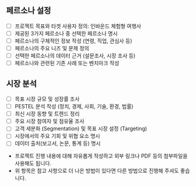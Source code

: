 ## **페르소나 설정**  
- [ ] 프로젝트 목표와 타겟 사용자 정의: 인바운드 체험형 여행사  
- [ ] 제공된 3가지 페르소나 중 선택한 페르소나 명시 
- [ ] 페르소나의 구체적인 정보 작성 (연령, 직업, 관심사 등)  
- [ ] 페르소나의 주요 니즈 및 문제 정의  
- [ ] 선택한 페르소나의 데이터 근거 (설문조사, 시장 조사 등)  
- [ ] 페르소나와 관련된 기존 사례 또는 벤치마크 작성  

## **시장 분석**  
- [ ] 목표 시장 규모 및 성장률 조사  
- [ ] PESTEL 분석 작성 (정치, 경제, 사회, 기술, 환경, 법률)  
- [ ] 최신 시장 동향 및 트렌드 정리  
- [ ] 주요 시장 참여자 및 점유율 조사  
- [ ] 고객 세분화 (Segmentation) 및 목표 시장 설정 (Targeting)  
- [ ] 시장에서의 주요 기회 및 위협 요소 명시  
- [ ] 데이터 출처(보고서, 논문, 통계 등) 명시  

* 프로젝트 진행 내용에 대해 자유롭게 작성하고 외부 링크나 PDF 등의 첨부파일을 사용해도 됩니다.
* 위 항목은 참고 사항으로 더 나은 방법이 있다면 다른 방법으로 진행해 주셔도 좋습니다.
